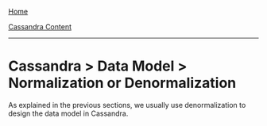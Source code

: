 [Home](../../index.md)

[Cassandra Content](../Cassandra.md)
___

# Cassandra > Data Model > Normalization or Denormalization

As explained in the previous sections, we usually use denormalization to design the data model in Cassandra.